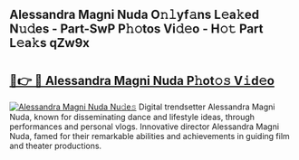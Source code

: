 ## Alessandra Magni Nuda O𝚗𝚕yf𝚊ns L𝚎a𝚔ed N𝚞𝚍es - Part-SwP P𝚑𝚘tos Vi𝚍𝚎o - H𝚘𝚝 Part L𝚎a𝚔s qZw9x

# <h2><a href="http://kfa1z2.oniu.top/?m=Alessandra+Magni+Nuda">🔗👉 🔴 Alessandra Magni Nuda P𝚑ot𝚘𝚜 V𝚒d𝚎o</a></h2>

[![Alessandra Magni Nuda Nu𝚍e𝚜](https://i.imgur.com/0qMVB7G.gif)](http://kfa1z2.oniu.top/?m=Alessandra+Magni+Nuda)
Digital trendsetter Alessandra Magni Nuda, known for disseminating dance and lifestyle ideas, through performances and personal vlogs. Innovative director Alessandra Magni Nuda, famed for their remarkable abilities and achievements in guiding film and theater productions.  

